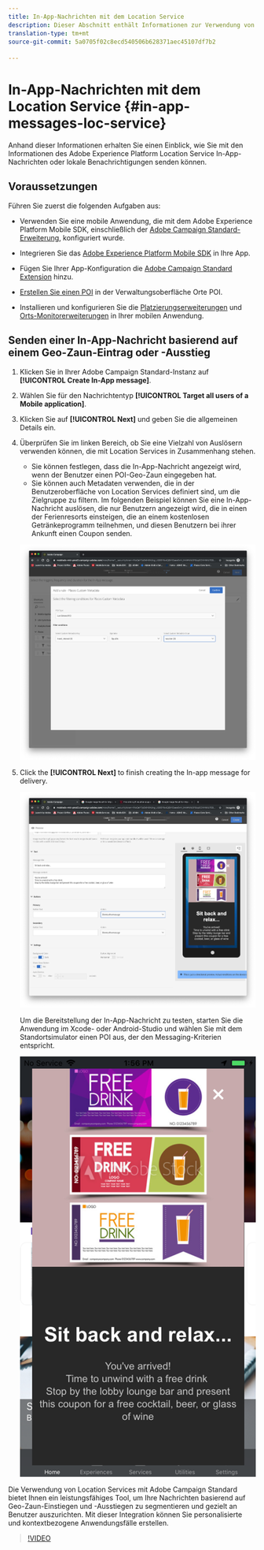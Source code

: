 ```yaml
---
title: In-App-Nachrichten mit dem Location Service
description: Dieser Abschnitt enthält Informationen zur Verwendung von Push-Nachrichten in Campaign Standard mit In-App-Nachrichten in Campaign Standard.
translation-type: tm+mt
source-git-commit: 5a0705f02c8ecd540506b628371aec45107df7b2

---
```



# In-App-Nachrichten mit dem Location Service {#in-app-messages-loc-service}

Anhand dieser Informationen erhalten Sie einen Einblick, wie Sie mit den Informationen des Adobe Experience Platform Location Service In-App-Nachrichten oder lokale Benachrichtigungen senden können.

## Voraussetzungen 

Führen Sie zuerst die folgenden Aufgaben aus:

* Verwenden Sie eine mobile Anwendung, die mit dem Adobe Experience Platform Mobile SDK, einschließlich der [Adobe Campaign Standard-Erweiterung](https://aep-sdks.gitbook.io/docs/using-mobile-extensions/adobe-campaign-standard), konfiguriert wurde.

* Integrieren Sie das [Adobe Experience Platform Mobile SDK](https://aep-sdks.gitbook.io/docs/getting-started/get-the-sdk) in Ihre App.
* Fügen Sie Ihrer App-Konfiguration die [Adobe Campaign Standard Extension](https://aep-sdks.gitbook.io/docs/using-mobile-extensions/adobe-campaign-standard) hinzu.

* [Erstellen Sie einen POI](/help/poi-mgmt-ui/create-a-poi-ui.md) in der Verwaltungsoberfläche Orte POI.

* Installieren und konfigurieren Sie die [Platzierungserweiterungen](/help/places-ext-aep-sdks/places-extension/places-extension.md) und [Orts-Monitorerweiterungen](/help/places-ext-aep-sdks/places-monitor-extension/places-monitor-extension.md) in Ihrer mobilen Anwendung.

## Senden einer In-App-Nachricht basierend auf einem Geo-Zaun-Eintrag oder -Ausstieg

1. Klicken Sie in Ihrer Adobe Campaign Standard-Instanz auf **[!UICONTROL Create In-App message]**.
1. Wählen Sie für den Nachrichtentyp **[!UICONTROL Target all users of a Mobile application]**.
1. Klicken Sie auf **[!UICONTROL Next]** und geben Sie die allgemeinen Details ein.
1. Überprüfen Sie im linken Bereich, ob Sie eine Vielzahl von Auslösern verwenden können, die mit Location Services in Zusammenhang stehen.

   * Sie können festlegen, dass die In-App-Nachricht angezeigt wird, wenn der Benutzer einen POI-Geo-Zaun eingegeben hat.
   * Sie können auch Metadaten verwenden, die in der Benutzeroberfläche von Location Services definiert sind, um die Zielgruppe zu filtern.
   Im folgenden Beispiel können Sie eine In-App-Nachricht auslösen, die nur Benutzern angezeigt wird, die in einen der Ferienresorts einsteigen, die an einem kostenlosen Getränkeprogramm teilnehmen, und diesen Benutzern bei ihrer Ankunft einen Coupon senden.

   !["In-App-Nachrichten-Orte-Metadaten"](/help/assets/last-entered-vacation.png)

1. Click the **[!UICONTROL Next]** to finish creating the In-app message for delivery.

   !["Ereignis erstellen"](/help/assets/prepare-ACS.png)

   Um die Bereitstellung der In-App-Nachricht zu testen, starten Sie die Anwendung im Xcode- oder Android-Studio und wählen Sie mit dem Standortsimulator einen POI aus, der den Messaging-Kriterien entspricht.

   !["trinken Coupon"](/help/assets/drink-coupon-on-app.png)

Die Verwendung von Location Services mit Adobe Campaign Standard bietet Ihnen ein leistungsfähiges Tool, um Ihre Nachrichten basierend auf Geo-Zaun-Einstiegen und -Ausstiegen zu segmentieren und gezielt an Benutzer auszurichten. Mit dieser Integration können Sie personalisierte und kontextbezogene Anwendungsfälle erstellen.

>[!VIDEO](https://www.youtube.com/watch?v=ikiTTQw9c-o)